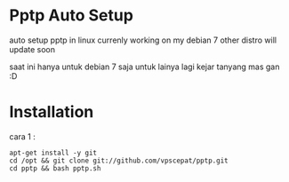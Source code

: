 Pptp Auto Setup
====

auto setup pptp in linux
currenly working on my debian 7 
other distro will update soon

saat ini hanya untuk debian 7 saja
untuk lainya lagi kejar tanyang mas gan :D


Installation
====

cara 1 :

    apt-get install -y git
    cd /opt && git clone git://github.com/vpscepat/pptp.git
    cd pptp && bash pptp.sh
